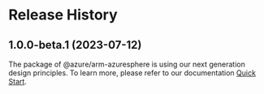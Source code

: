 # Release History
    
## 1.0.0-beta.1 (2023-07-12)

The package of @azure/arm-azuresphere is using our next generation design principles. To learn more, please refer to our documentation [Quick Start](https://aka.ms/js-track2-quickstart).
